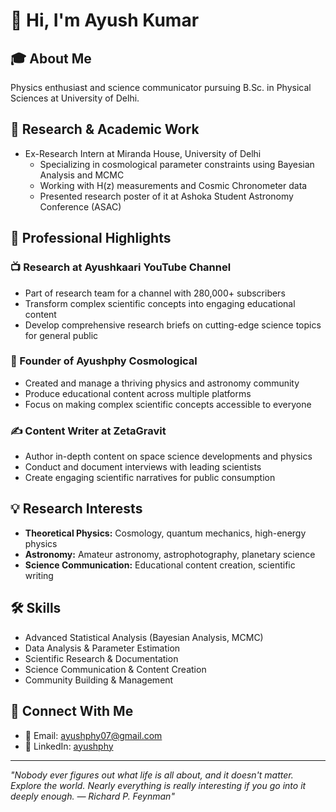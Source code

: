 # 👋 Hi, I'm Ayush Kumar

## 🎓 About Me
Physics enthusiast and science communicator pursuing B.Sc. in Physical Sciences at University of Delhi.

## 🔬 Research & Academic Work
- Ex-Research Intern at Miranda House, University of Delhi
  - Specializing in cosmological parameter constraints using Bayesian Analysis and MCMC
  - Working with H(z) measurements and Cosmic Chronometer data
  - Presented research poster of it at Ashoka Student Astronomy Conference (ASAC)

## 🌟 Professional Highlights
### 📺 Research at Ayushkaari YouTube Channel 
- Part of research team for a channel with 280,000+ subscribers
- Transform complex scientific concepts into engaging educational content
- Develop comprehensive research briefs on cutting-edge science topics for general public

### 🚀 Founder of Ayushphy Cosmological
- Created and manage a thriving physics and astronomy community
- Produce educational content across multiple platforms
- Focus on making complex scientific concepts accessible to everyone

### ✍️ Content Writer at ZetaGravit
- Author in-depth content on space science developments and physics
- Conduct and document interviews with leading scientists
- Create engaging scientific narratives for public consumption

## 💡 Research Interests
- **Theoretical Physics:** Cosmology, quantum mechanics, high-energy physics
- **Astronomy:** Amateur astronomy, astrophotography, planetary science
- **Science Communication:** Educational content creation, scientific writing

## 🛠️ Skills
- Advanced Statistical Analysis (Bayesian Analysis, MCMC)
- Data Analysis & Parameter Estimation
- Scientific Research & Documentation
- Science Communication & Content Creation
- Community Building & Management

## 🔗 Connect With Me
- 📧 Email: ayushphy07@gmail.com
- 💼 LinkedIn: [ayushphy](https://www.linkedin.com/in/ayushphy)

---
*"Nobody ever figures out what life is all about, and it doesn't matter. Explore the world. Nearly everything is really interesting if you go into it deeply enough.
― Richard P. Feynman"*

